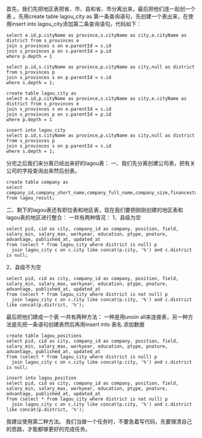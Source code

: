 首先，我们先把地区表把省、市、县和省、市分离出来，最后把他们连一起创一个表 。先用create table lagou_city as 第一条查询语句，先创建一个表出来，在使用insert into lagou_city添加第二条查询语句。代码如下：
```
select e.id,p.cityName as province,s.cityName as city,e.cityName as district from s_provinces e
join s_provinces s on e.parentId = s.id
join s_provinces p on s.parentId = p.id
where p.depth = 1
```
```
select p.id,s.cityName as province,p.cityName as city,null as district from s_provinces p
join s_provinces s on p.parentId = s.id
where s.depth = 1;
```
```
create table lagou_city as
select e.id,p.cityName as province,s.cityName as city,e.cityName as district from s_provinces e
join s_provinces s on e.parentId = s.id
join s_provinces p on s.parentId = p.id
where p.depth = 1

insert into lagou_city
select p.id,s.cityName as province,p.cityName as city,null as district from s_provinces p
join s_provinces s on p.parentId = s.id
where s.depth = 1;
```
分完之后我们来分离已经出来好的lagou表：
一、我们先分离创建公司表，把有关公司的字段查询出来然后创表。
```
create table company as
select company_id,company_short_name,company_full_name,company_size,financestage from lagou_result;
```
二、剩下的lagou表还有职位表和地区表，现在我们要把刚刚创建的地区表和lagou表的地区进行整合：
一共有两种情况：
1、县级为空
```
select pid, cid as city, company_id as company, position, field, salary_min, salary_max, workyear, education, ptype, pnature, advantage, published_at, updated_at
from (select * from lagou_city where district is null) p
  join lagou_city c on c.city like concat(p.city, '%') and c.district is null;
```
2、县级不为空
```
select pid, cid as city, company_id as company, position, field, salary_min, salary_max, workyear, education, ptype, pnature, advantage, published_at, updated_at
from (select * from lagou_city where district is not null) p
  join lagou_city c on c.city like concat(p.city, '%') and c.district like concat(p.district, '%');
```
最后把他们建成一个表
一共有两种方法：
一种是用unoin all来连接表，另一种方法是先把一条语句创建表然后再用insert into 表名 添加数据
```
create table lagou_positions
select pid, cid as city, company_id as company, position, field, salary_min, salary_max, workyear, education, ptype, pnature, advantage, published_at, updated_at
from (select * from lagou_city where district is null) p
  join lagou_city c on c.city like concat(p.city, '%') and c.district is null;

insert into lagou_position
select pid, cid as city, company_id as company, position, field, salary_min, salary_max, workyear, education, ptype, pnature, advantage, published_at, updated_at
from (select * from lagou_city where district is not null) p
  join lagou_city c on c.city like concat(p.city, '%') and c.district like concat(p.district, '%');
```
我建议使用第二种方法。
我们当做一个任务时，不要急着写代码，先要理清自己的思路，才能都够更好的完成任务。